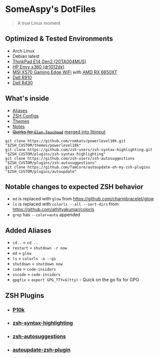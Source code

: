 # SomeAspy's DotFiles

> A true Linux moment

## Optimized & Tested Environments

- Arch Linux
- Debian latest
- [ThinkPad E14 Gen2 (20TA004MUS)](https://www.cdw.com/product/lenovo-thinkpad-e14-gen-5-14-intel-core-i7-1355u-16-gb-ram-512-g/7520163)
- [HP Envy x360 (dr1012dx)](https://support.hp.com/us-en/document/c06449252)
- [MSI X570 Gaming Edge WiFi](https://www.msi.com/Motherboard/MPG-X570-GAMING-EDGE-WIFI) with [AMD RX 6650XT](https://www.xfxforce.com/shop/xfx-speedster-swft210-amd-radeon-tm-rx-6650-xt-core)
- [Dell R910](https://i.dell.com/sites/content/shared-content/data-sheets/en/Documents/R910-SpecSheet.pdf)
- [Dell R430](https://i.dell.com/sites/csdocuments/Shared-Content_data-Sheets_Documents/en/us/Dell-PowerEdge-R430-Spec-Sheet.pdf)

## What's inside

- [Aliases](/zsh/aliases.zsh)
- [ZSH Configs](/zsh)
- [Themes](/css)
- [Notes](/docs)
- ~~[Quirks for `Elan Touchpad`](/etc/libinput/local-overrides.quirks)~~ [merged into libinput](https://gitlab.freedesktop.org/libinput/libinput/-/commit/5abe45cd497557c6b3c3cdd4d40420f21416160d)

```
git clone https://github.com/romkatv/powerlevel10k.git "$ZSH_CUSTOM/themes/powerlevel10k"
git clone https://github.com/zsh-users/zsh-syntax-highlighting.git "$ZSH_CUSTOM/plugins/zsh-syntax-highlighting"
git clone https://github.com/zsh-users/zsh-autosuggestions "$ZSH_CUSTOM/plugins/zsh-autosuggestions"
git clone https://github.com/TamCore/autoupdate-oh-my-zsh-plugins "$ZSH_CUSTOM/plugins/autoupdate"
```

## Notable changes to expected ZSH behavior

- `md` is replaced with `glow` from <https://github.com/charmbracelet/glow>
- `ls` is replaced with `colorls --all --sort-dirs` from <https://github.com/athityakumar/colorls>
- `grep` has `--color=auto` appended

## Added Aliases

- `cd..` = `cd ..`
- `restart` = `shutdown -r now`
- `md` = `glow`
- `ls` = `colorls -a --gs`
- `shutdown` = `shutdown now`
- `code` = `code-insiders`
- `vscode` = `code-insiders`
- `gpgfix` = `export GPG_TTY=$(tty)` - Quick on the go fix for GPG

## ZSH Plugins

- ### [P10k](https://github.com/romkatv/powerlevel10k)

- ### [zsh-syntax-highlighting](https://github.com/zsh-users/zsh-syntax-highlighting)

- ### [zsh-autosuggestions](https://github.com/zsh-users/zsh-autosuggestions)

- ### [autoupdate-zsh-plugin](https://github.com/tamcore/autoupdate-oh-my-zsh-plugins)
